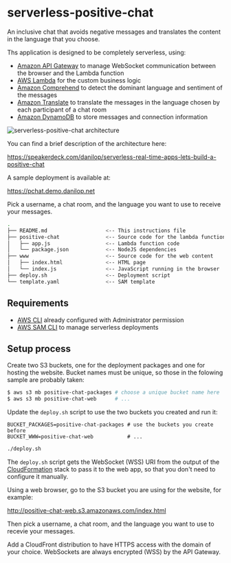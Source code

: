 # serverless-positive-chat

An inclusive chat that avoids negative messages and translates the content in the language that you choose.

Ths application is designed to be completely serverless, using:

- [Amazon API Gateway](https://aws.amazon.com/api-gateway/) to manage WebSocket communication between the browser and the Lambda function
- [AWS Lambda](https://aws.amazon.com/lambda/) for the custom business logic
- [Amazon Comprehend](https://aws.amazon.com/comprehend/) to detect the dominant language and sentiment of the messages
- [Amazon Translate](https://aws.amazon.com/translate/) to translate the messages in the language chosen by each participant of a chat room
- [Amazon DynamoDB](https://aws.amazon.com/dynamodb/) to store messages and connection information

![serverless-positive-chat architecture](https://danilop.s3.amazonaws.com/Images/positive-chat-architecture.png)

You can find a brief description of the architecture here:

https://speakerdeck.com/danilop/serverless-real-time-apps-lets-build-a-positive-chat

A sample deployment is available at:

https://pchat.demo.danilop.net

Pick a username, a chat room, and the language you want to use to receive your messages.

```bash
.
├── README.md                   <-- This instructions file
├── positive-chat               <-- Source code for the lambda function
│   ├── app.js                  <-- Lambda function code
│   └── package.json            <-- NodeJS dependencies
├── www                         <-- Source code for the web content
│   ├── index.html              <-- HTML page
│   └── index.js                <-- JavaScript running in the browser
├── deploy.sh                   <-- Deployment script
└── template.yaml               <-- SAM template
```

## Requirements

* [AWS CLI](https://aws.amazon.com/cli/) already configured with Administrator permission
* [AWS SAM CLI](https://aws.amazon.com/serverless/sam/) to manage serverless deployments

## Setup process

Create two S3 buckets, one for the deployment packages and one for hosting the website. Bucket names must be unique, so those in the folowing sample are probably taken:

```bash
$ aws s3 mb positive-chat-packages # choose a unique bucket name here
$ aws s3 mb positive-chat-web      # ...
```

Update the `deploy.sh` script to use the two buckets you created and run it:

```
BUCKET_PACKAGES=positive-chat-packages # use the buckets you create before
BUCKET_WWW=positive-chat-web           # ...
```

```bash
./deploy.sh
```

The `deploy.sh` script gets the WebSocket (WSS) URI from the output of the [CloudFormation](https://aws.amazon.com/cloudformation/) stack to pass it to the web app, so that you don't need to configure it manually.

Using a web browser, go to the S3 bucket you are using for the website, for example:

http://positive-chat-web.s3.amazonaws.com/index.html

Then pick a username, a chat room, and the language you want to use to recevie your messages.

Add a CloudFront distribution to have HTTPS access with the domain of your choice. WebSockets are always encrypted (WSS) by the API Gateway.

